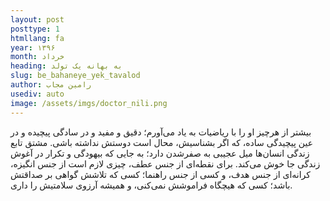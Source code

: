 ```yaml
---
layout: post
posttype: 1
htmllang: fa
year: ۱۳۹۶
month: خرداد
heading: به بهانه یک تولد
slug: be_bahaneye_yek_tavalod
author: رامین مجاب
usediv: auto
image: /assets/imgs/doctor_nili.png
---
```


بیشتر از هرچیز او را با ریاضیات به یاد می‌آورم؛ دقیق و مفید و در سادگی پیچیده و در عین پیچیدگی ساده، که اگر بشناسیش، محال است دوستش نداشته باشی. مشتق تابع زندگی انسان‌ها میل عجیبی به صفرشدن دارد؛ به جایی که بیهودگی و تکرار در آغوش زندگی جا خوش می‌کند. برای نقطه‌ای از جنس عطف، چیزی لازم است از جنس انگیزه، کرانه‌ای از جنس هدف، و کسی از جنس راهنما؛ کسی که تلاشش گواهی بر صداقتش باشد؛ کسی که هیچگاه فراموشش نمی‌کنی، و همیشه آرزوی سلامتیش را داری. 

